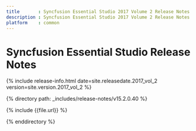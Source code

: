 ```yaml
---
title       : Syncfusion Essential Studio 2017 Volume 2 Release Notes
description : Syncfusion Essential Studio 2017 Volume 2 Release Notes
platform    : common
---
```


# Syncfusion Essential Studio Release Notes

{% include release-info.html date=site.releasedate.2017_vol_2 version=site.version.2017_vol_2 %} 

{% directory path: _includes/release-notes/v15.2.0.40 %}

{% include {{file.url}} %}

{% enddirectory %}

<style>
table{
	width: 100%;
	word-wrap: break-word;
}

th:first-child{
	width: 15%;
}
</style>